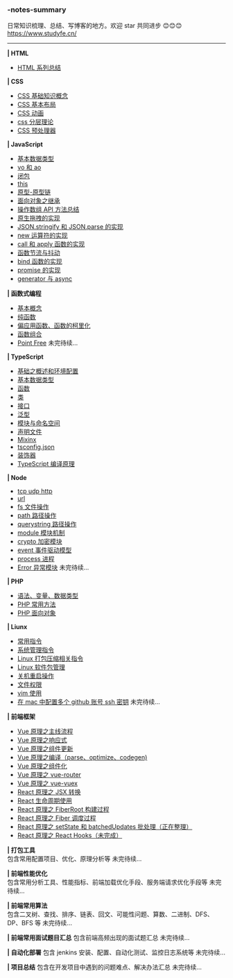 ### -notes-summary

日常知识梳理、总结、写博客的地方。欢迎 star 共同进步 😊😊😊
https://www.studyfe.cn/

<hr>

**| HTML**

- <a href="https://www.studyfe.cn/2017/05/10/html/html/">HTML 系列总结</a>

**| CSS**

- <a href="https://www.studyfe.cn/2017/06/11/css/base-concepts/">CSS 基础知识概念</a>
- <a href="https://www.studyfe.cn/2017/06/15/css/base-layout/">CSS 基本布局</a>
- <a href="https://www.studyfe.cn/2017/06/20/css/css-animation/">CSS 动画</a>
- <a href="https://www.studyfe.cn/2017/06/22/css/css-layered/">css 分层理论</a>
- <a href="https://www.studyfe.cn/2017/07/01/css/css-preprocessor/">CSS 预处理器</a>

**| JavaScript**<br>

- <a href="https://www.studyfe.cn/2019/02/12/javascript/type/">基本数据类型</a>
- <a href="https://www.studyfe.cn/2019/02/20/javascript/voao/">vo 和 ao</a>
- <a href="https://www.studyfe.cn/2019/02/25/javascript/closure/">闭包</a>
- <a href="https://www.studyfe.cn/2019/03/05/javascript/this/">this</a>
- <a href="https://www.studyfe.cn/2019/03/10/javascript/prototype/">原型-原型链</a>
- <a href="https://www.studyfe.cn/2019/03/15/javascript/inheritance/">面向对象之继承</a>
- <a href="https://www.studyfe.cn/2019/03/20/javascript/api/">操作数组 API 方法总结</a>
- <a href="https://www.studyfe.cn/2019/04/09/javascript/drag/">原生拖拽的实现</a>
- <a href="https://www.studyfe.cn/2019/05/11/javascript/json/">JSON.stringify 和 JSON.parse 的实现</a>
- <a href="https://www.studyfe.cn/2019/04/27/javascript/new/">new 运算符的实现</a>
- <a href="https://www.studyfe.cn/2019/04/22/javascript/call/">call 和 apply 函数的实现</a>
- <a href="https://www.studyfe.cn/2019/05/15/javascript/debounce/">函数节流与抖动</a>
- <a href="https://www.studyfe.cn/2019/04/21/javascript/bind/">bind 函数的实现</a>
- <a href="https://www.studyfe.cn/2019/06/11/javascript/promise/">promise 的实现</a>
- <a href="https://www.studyfe.cn/2019/08/26/javascript/generator-async/">generator 与 async</a>

**| 函数式编程**

- <a href="https://www.studyfe.cn/2019/07/12/javascript/functionalbase/">基本概念</a>
- <a href="https://www.studyfe.cn/2019/07/15/javascript/functionalpurity/">纯函数</a>
- <a href="https://www.studyfe.cn/2019/07/17/javascript/functioncurrying/">偏应用函数、函数的柯里化</a>
- <a href="https://www.studyfe.cn/2019/07/22/javascript/functionalcombination/">函数组合</a>
- <a href="https://www.studyfe.cn/2019/07/25/javascript/functionalpoint/">Point Free</a>
  未完待续...

**| TypeScript**

- <a href="https://www.studyfe.cn/2019/05/15/typescript/envconfig/">基础之概述和环境配置</a>
- <a href="https://www.studyfe.cn/2019/05/23/typescript/basedatatype/">基本数据类型</a>
- <a href="https://www.studyfe.cn/2019/05/16/typescript/function/">函数</a>
- <a href="https://www.studyfe.cn/2019/05/17/typescript/class/">类</a>
- <a href="https://www.studyfe.cn/2019/05/18/typescript/interfaces/">接口</a>
- <a href="https://www.studyfe.cn/2019/05/22/typescript/generics/">泛型</a>
- <a href="https://www.studyfe.cn/2019/06/15/typescript/module/">模块与命名空间</a>
- <a href="https://www.studyfe.cn/2019/06/20/typescript/declarefile/">声明文件</a>
- <a href="https://www.studyfe.cn/2019/07/02/typescript/mixinx/">Mixinx</a>
- <a href="https://www.studyfe.cn/2019/07/15/typescript/tsconfig/">tsconfig.json</a>
- <a href="https://www.studyfe.cn/2019/07/18/typescript/decorators/">装饰器</a>
- <a href="https://www.studyfe.cn/2019/08/05/typescript/compilationprinciple/">TypeScript 编译原理</a>

**| Node**

- <a href="https://www.studyfe.cn/2019/03/23/node/http/">tcp udp http</a>
- <a href="https://www.studyfe.cn/2019/03/28/node/url/">url</a>
- <a href="https://www.studyfe.cn/2019/04/01/node/fs/">fs 文件操作</a>
- <a href="https://www.studyfe.cn/2019/04/02/node/path/">path 路径操作</a>
- <a href="https://www.studyfe.cn/2019/04/04/node/querystring/">querystring 路径操作</a>
- <a href="https://www.studyfe.cn/2019/04/05/node/module/">module 模块机制</a>
- <a href="https://www.studyfe.cn/2019/04/08/node/crypto/">crypto 加密模块</a>
- <a href="https://www.studyfe.cn/2019/04/10/node/event/">event 事件驱动模型</a>
- <a href="https://www.studyfe.cn/2019/04/12/node/process/">process 进程</a>
- <a href="https://www.studyfe.cn/2019/04/14/node/error/">Error 异常模块</a>
  未完待续...

**| PHP**<br>
- <a href="https://www.study.cn/2017/01/23/php/base/">语法、变量、数据类型</a>
- <a href="https://www.study.cn/2017/01/23/php/method/">PHP 常用方法</a>
- <a href="https://www.study.cn/2017/01/23/php/oop/">PHP 面向对象</a>

**| Liunx**<br>
- <a href="https://www.study.cn/2018/06/23/linux/instructions/">常用指令</a>
- <a href="https://www.study.cn/2018/07/02/linux/system/">系统管理指令</a>
- <a href="https://www.study.cn/2018/07/10/linux/compression/">Linux 打包压缩相关指令</a>
- <a href="https://www.study.cn/2018/07/12/linux/package/">Linux 软件包管理</a>
- <a href="https://www.study.cn/2018/07/16/linux/shutdown/">关机重启操作</a>
- <a href="https://www.study.cn/2018/07/25/linux/fileauth/">文件权限</a>
- <a href="https://www.study.cn/2018/07/28/linux/vim/">vim 使用</a>
- <a href="https://www.study.cn/2018/08/10/linux/git/">在 mac 中配置多个 github 账号 ssh 密钥</a>
未完待续...

**| 前端框架**
- <a href="https://www.studyfe.cn/2019/08/27/vue/vueprinciple/">Vue 原理之主线流程</a>
- <a href="https://www.studyfe.cn/2019/09/05/vue/vueobserve/">Vue 原理之响应式</a>
- <a href="https://www.studyfe.cn/2019/09/18/vue/vuecomupdate/">Vue 原理之组件更新</a>
- <a href="https://www.studyfe.cn/2019/09/19/vue/vuecompile/">Vue 原理之编译（parse、optimize、codegen)</a>
- <a href="https://www.studyfe.cn/2019/09/21/vue/vuecomponents/">Vue 原理之组件化</a>
- <a href="https://www.studyfe.cn/2018/08/10/vue/vuerouter/">Vue 原理之 vue-router</a>
- <a href="https://www.studyfe.cn/2018/09/10/vue/vuex/">Vue 原理之 vue-vuex</a>
- <a href="https://www.studyfe.cn/2019/10/01/react/library-react-jsx/">React 原理之 JSX 转换</a>
- <a href="https://www.studyfe.cn/2019/10/02/react/library-react-lifecycle/">React 生命周期使用</a>
- <a href="https://www.studyfe.cn/2019/10/04/react/library-react-fiber01/">React 原理之 FiberRoot 构建过程</a>
- <a href="https://www.studyfe.cn/2019/10/06/react/library-react-fiber02/">React 原理之 Fiber 调度过程</a>
- <a href="javascript:void(0);">React 原理之 setState 和 batchedUpdates 批处理（正在整理）</a>
- <a href="javascript:void(0);">React 原理之 React Hooks（未完成）</a>

**| 打包工具** <br>
包含常用配置项目、优化、原理分析等
未完待续...

**| 前端性能优化**<br>
包含常用分析工具、性能指标、前端加载优化手段、服务端请求优化手段等
未完待续...


**| 前端常用算法**<br>
包含二叉树、查找、排序、链表、回文、可能性问题、算数、二进制、DFS、DP、BFS 等
未完待续...


**| 前端常用面试题目汇总**
包含前端高频出现的面试题汇总
未完待续...


**| 自动化部署**
包含 jenkins 安装、配置、自动化测试、监控日志系统等
未完待续...

**| 项目总结**
包含在开发项目中遇到的问题难点、解决办法汇总
未完待续...
